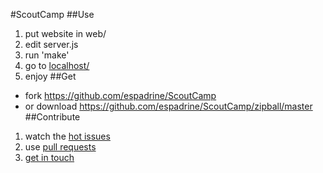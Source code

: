 #ScoutCamp
##Use
1. put website in web/
2. edit server.js
3. run 'make'
4. go to [localhost/](http://localhost/)
5. enjoy
##Get
- fork https://github.com/espadrine/ScoutCamp
- or download https://github.com/espadrine/ScoutCamp/zipball/master
##Contribute
1. watch the [hot issues](https://github.com/espadrine/ScoutCamp/issues)
2. use [pull requests](http://help.github.com/send-pull-requests/)
3. [get in touch](https://github.com/inbox/new/espadrine)
